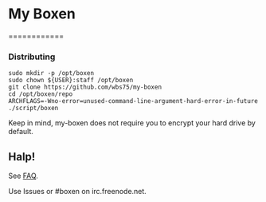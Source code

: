 # My Boxen
============

### Distributing

```
sudo mkdir -p /opt/boxen
sudo chown ${USER}:staff /opt/boxen
git clone https://github.com/wbs75/my-boxen
cd /opt/boxen/repo
ARCHFLAGS=-Wno-error=unused-command-line-argument-hard-error-in-future ./script/boxen
```

Keep in mind, my-boxen does not require you to encrypt your hard drive by default.


## Halp!

See [FAQ](https://github.com/boxen/our-boxen/blob/master/docs/faq.md).

Use Issues or #boxen on irc.freenode.net.
